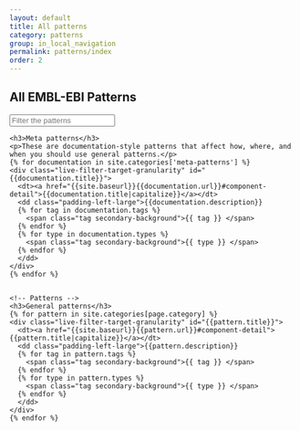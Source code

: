 ```yaml
---
layout: default
title: All patterns
category: patterns
group: in_local_navigation 
permalink: patterns/index
order: 2
---
```




## All EMBL-EBI Patterns

<div id="livefilterdemo" class="">
  <div class="input-group">
    <span class="input-group-label"><i data-icon="1" class="icon icon-functional"></i></span>
    <input class="filter clearable input-group-field" type="text" value="" placeholder="Filter the patterns" />
  </div>

  <div class="live-filter-target-granularity">
    <!-- Documents -->

    <h3>Meta patterns</h3>
    <p>These are documentation-style patterns that affect how, where, and when you should use general patterns.</p>
    {% for documentation in site.categories['meta-patterns'] %}
    <div class="live-filter-target-granularity" id="{{documentation.title}}">
      <dt><a href="{{site.baseurl}}{{documentation.url}}#component-detail">{{documentation.title|capitalize}}</a></dt>
      <dd class="padding-left-large">{{documentation.description}}
      {% for tag in documentation.tags %}
        <span class="tag secondary-background">{{ tag }} </span>
      {% endfor %}
      {% for type in documentation.types %}
        <span class="tag secondary-background">{{ type }} </span>
      {% endfor %}
      </dd>
    </div>
    {% endfor %}


    <!-- Patterns -->
    <h3>General patterns</h3>
    {% for pattern in site.categories[page.category] %}
    <div class="live-filter-target-granularity" id="{{pattern.title}}">
      <dt><a href="{{site.baseurl}}{{pattern.url}}#component-detail">{{pattern.title|capitalize}}</a></dt>
      <dd class="padding-left-large">{{pattern.description}}
      {% for tag in pattern.tags %}
        <span class="tag secondary-background">{{ tag }} </span>
      {% endfor %}
      {% for type in pattern.types %}
        <span class="tag secondary-background">{{ type }} </span>
      {% endfor %}
      </dd>
    </div>
    {% endfor %}
  </div>

  <!-- Include live filtering -->
  <!-- Note that we've loaded this with "defer", this technique may not be appropriate for your uses.
       If not, load this JS after jQuery. -->
  <script defer src="https://www.ebi.ac.uk/web_guidelines/EBI-Framework/v1.1/libraries/LiveFilter/js/jquery.liveFilter.js"></script>
  <script type="text/javascript">
    window.addEventListener('load',function() {
      $(document).ready(function() {
        $('#livefilterdemo').liveFilter({
          fitlerTargetCustomDiv: 'div.live-filter-target-granularity',
          defaultText: '',
          noMatches: '<p>No matching patterns found.</p>'
        });
      });
    });
  </script>

</div> <!-- /livefilter -->
